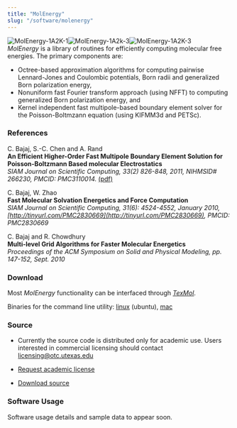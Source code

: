 ```yaml
---
title: "MolEnergy"
slug: "/software/molenergy"
---
```


![](http://www.cs.utexas.edu/~bajaj/cvc/software/images/1A2K-1.png "MolEnergy-1A2K-1")![](http://www.cs.utexas.edu/~bajaj/cvc/software/images/1A2K-2.png "MolEnergy-1A2k-3")![](http://www.cs.utexas.edu/~bajaj/cvc/software/images/1A2K-3.png "MolEnergy-1A2K-3")  
_MolEnergy_ is a library of routines for efficiently computing molecular free energies. The primary components are:

- Octree-based approximation algorithms for computing pairwise Lennard-Jones and Coulombic potentials, Born radii and generalized Born polarization energy,
- Nonuniform fast Fourier transform approach (using [](http://www-user.tu-chemnitz.de/~potts/nfft)NFFT) to computing generalized Born polarization energy, and
- Kernel independent fast multipole-based boundary element solver for the Poisson-Boltmzann equation (using [](http://mrl.nyu.edu/~harper/kifmm3d/documentation)KIFMM3d and [](http://www.mcs.anl.gov/petsc)PETSc).

### References

C. Bajaj, S.-C. Chen and A. Rand  
**An Efficient Higher-Order Fast Multipole Boundary Element Solution for Poisson-Boltzmann Based molecular Electrostatics**  
_SIAM Journal on Scientific Computing, 33(2) 826-848, 2011, NIHMSID# 266230, PMCID: PMC3110014._ [(pdf)](http://www.ncbi.nlm.nih.gov/pmc/articles/PMC3110014/?tool=myncbi)

C. Bajaj, W. Zhao  
**Fast Molecular Solvation Energetics and Force Computation**  
_SIAM Journal on Scientific Computing, 31(6): 4524-4552, January 2010, [http://tinyurl.com/PMC2830669](http://tinyurl.com/PMC2830669), PMCID: PMC2830669_

C. Bajaj and R. Chowdhury  
**Multi-level Grid Algorithms for Faster Molecular Energetics**  
_Proceedings of the ACM Symposium on Solid and Physical Modeling, pp. 147-152, Sept. 2010_

### Download

Most _MolEnergy_ functionality can be interfaced through _[TexMol](../texmol)_.

Binaries for the command line utility: [linux](http://cvcweb.ices.utexas.edu/software/binaries/MolEnergy.ubuntu10.20110118) (ubuntu), [mac](http://cvcweb.ices.utexas.edu/software/binaries/MolEnergy.macOSXv10.5.20110114)

### Source

- Currently the source code is distributed only for academic use. Users interested in commercial licensing should contact licensing@otc.utexas.edu

- [Request academic license](http://cvcweb.ices.utexas.edu/software/license/MolEnergy.license_mail.php)

- [Download source](http://cvcweb.ices.utexas.edu/cvcwp/?page_id=2455)

### Software Usage

Software usage details and sample data to appear soon.

